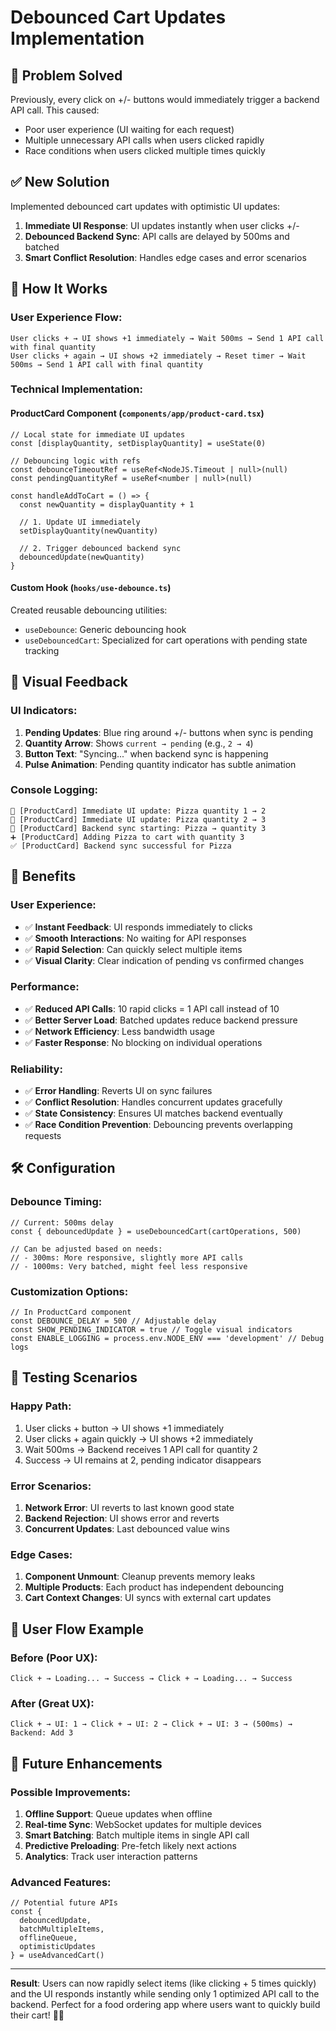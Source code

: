 # Debounced Cart Updates Implementation

## 🎯 **Problem Solved**

Previously, every click on +/- buttons would immediately trigger a backend API call. This caused:
- Poor user experience (UI waiting for each request)
- Multiple unnecessary API calls when users clicked rapidly
- Race conditions when users clicked multiple times quickly

## ✅ **New Solution**

Implemented debounced cart updates with optimistic UI updates:

1. **Immediate UI Response**: UI updates instantly when user clicks +/-
2. **Debounced Backend Sync**: API calls are delayed by 500ms and batched
3. **Smart Conflict Resolution**: Handles edge cases and error scenarios

## 🔧 **How It Works**

### User Experience Flow:
```
User clicks + → UI shows +1 immediately → Wait 500ms → Send 1 API call with final quantity
User clicks + again → UI shows +2 immediately → Reset timer → Wait 500ms → Send 1 API call with final quantity
```

### Technical Implementation:

#### ProductCard Component (`components/app/product-card.tsx`)
```tsx
// Local state for immediate UI updates
const [displayQuantity, setDisplayQuantity] = useState(0)

// Debouncing logic with refs
const debounceTimeoutRef = useRef<NodeJS.Timeout | null>(null)
const pendingQuantityRef = useRef<number | null>(null)

const handleAddToCart = () => {
  const newQuantity = displayQuantity + 1
  
  // 1. Update UI immediately
  setDisplayQuantity(newQuantity)
  
  // 2. Trigger debounced backend sync
  debouncedUpdate(newQuantity)
}
```

#### Custom Hook (`hooks/use-debounce.ts`)
Created reusable debouncing utilities:
- `useDebounce`: Generic debouncing hook
- `useDebouncedCart`: Specialized for cart operations with pending state tracking

## 🎨 **Visual Feedback**

### UI Indicators:
1. **Pending Updates**: Blue ring around +/- buttons when sync is pending
2. **Quantity Arrow**: Shows `current → pending` (e.g., `2 → 4`) 
3. **Button Text**: "Syncing..." when backend sync is happening
4. **Pulse Animation**: Pending quantity indicator has subtle animation

### Console Logging:
```
🛒 [ProductCard] Immediate UI update: Pizza quantity 1 → 2
🛒 [ProductCard] Immediate UI update: Pizza quantity 2 → 3
🔄 [ProductCard] Backend sync starting: Pizza → quantity 3
➕ [ProductCard] Adding Pizza to cart with quantity 3
✅ [ProductCard] Backend sync successful for Pizza
```

## 🚀 **Benefits**

### User Experience:
- ✅ **Instant Feedback**: UI responds immediately to clicks
- ✅ **Smooth Interactions**: No waiting for API responses
- ✅ **Rapid Selection**: Can quickly select multiple items
- ✅ **Visual Clarity**: Clear indication of pending vs confirmed changes

### Performance:
- ✅ **Reduced API Calls**: 10 rapid clicks = 1 API call instead of 10
- ✅ **Better Server Load**: Batched updates reduce backend pressure
- ✅ **Network Efficiency**: Less bandwidth usage
- ✅ **Faster Response**: No blocking on individual operations

### Reliability:
- ✅ **Error Handling**: Reverts UI on sync failures
- ✅ **Conflict Resolution**: Handles concurrent updates gracefully
- ✅ **State Consistency**: Ensures UI matches backend eventually
- ✅ **Race Condition Prevention**: Debouncing prevents overlapping requests

## 🛠️ **Configuration**

### Debounce Timing:
```tsx
// Current: 500ms delay
const { debouncedUpdate } = useDebouncedCart(cartOperations, 500)

// Can be adjusted based on needs:
// - 300ms: More responsive, slightly more API calls
// - 1000ms: Very batched, might feel less responsive
```

### Customization Options:
```tsx
// In ProductCard component
const DEBOUNCE_DELAY = 500 // Adjustable delay
const SHOW_PENDING_INDICATOR = true // Toggle visual indicators
const ENABLE_LOGGING = process.env.NODE_ENV === 'development' // Debug logs
```

## 🧪 **Testing Scenarios**

### Happy Path:
1. User clicks + button → UI shows +1 immediately
2. User clicks + again quickly → UI shows +2 immediately  
3. Wait 500ms → Backend receives 1 API call for quantity 2
4. Success → UI remains at 2, pending indicator disappears

### Error Scenarios:
1. **Network Error**: UI reverts to last known good state
2. **Backend Rejection**: UI shows error and reverts
3. **Concurrent Updates**: Last debounced value wins

### Edge Cases:
1. **Component Unmount**: Cleanup prevents memory leaks
2. **Multiple Products**: Each product has independent debouncing
3. **Cart Context Changes**: UI syncs with external cart updates

## 📱 **User Flow Example**

### Before (Poor UX):
```
Click + → Loading... → Success → Click + → Loading... → Success
```

### After (Great UX):
```
Click + → UI: 1 → Click + → UI: 2 → Click + → UI: 3 → (500ms) → Backend: Add 3
```

## 🔮 **Future Enhancements**

### Possible Improvements:
1. **Offline Support**: Queue updates when offline
2. **Real-time Sync**: WebSocket updates for multiple devices
3. **Smart Batching**: Batch multiple items in single API call
4. **Predictive Preloading**: Pre-fetch likely next actions
5. **Analytics**: Track user interaction patterns

### Advanced Features:
```tsx
// Potential future APIs
const { 
  debouncedUpdate,
  batchMultipleItems,
  offlineQueue,
  optimisticUpdates 
} = useAdvancedCart()
```

---

**Result**: Users can now rapidly select items (like clicking + 5 times quickly) and the UI responds instantly while sending only 1 optimized API call to the backend. Perfect for a food ordering app where users want to quickly build their cart! 🍕🛒
